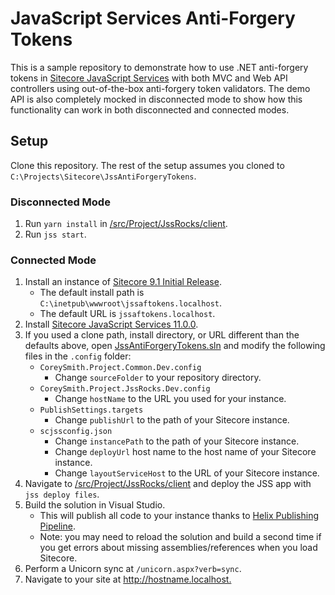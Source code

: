 # JavaScript Services Anti-Forgery Tokens

This is a sample repository to demonstrate how to use .NET anti-forgery tokens
in [Sitecore JavaScript Services][1] with both MVC and Web API controllers using
out-of-the-box anti-forgery token validators. The demo API is also completely
mocked in disconnected mode to show how this functionality can work in both
disconnected and connected modes.

## Setup

Clone this repository. The rest of the setup assumes you cloned to
`C:\Projects\Sitecore\JssAntiForgeryTokens`.

### Disconnected Mode

1. Run `yarn install` in
   [/src/Project/JssRocks/client](/src/Project/JssRocks/client).
2. Run `jss start`.

### Connected Mode

1. Install an instance of [Sitecore 9.1 Initial Release][2].
   - The default install path is
    `C:\inetpub\wwwroot\jssaftokens.localhost`.
   - The default URL is `jssaftokens.localhost`.
2. Install [Sitecore JavaScript Services 11.0.0][3].
3. If you used a clone path, install directory, or URL different than the
   defaults above, open
   [JssAntiForgeryTokens.sln](JssAntiForgeryTokens.sln) and modify
   the following files in the `.config` folder:
   - `CoreySmith.Project.Common.Dev.config`
     - Change `sourceFolder` to your repository directory.
   - `CoreySmith.Project.JssRocks.Dev.config`
     - Change `hostName` to the URL you used for your instance.
   - `PublishSettings.targets`
     - Change `publishUrl` to the path of your Sitecore instance.
   - `scjssconfig.json`
     - Change `instancePath` to the path of your Sitecore instance.
     - Change `deployUrl` host name to the host name of your Sitecore instance.
     - Change `layoutServiceHost` to the URL of your Sitecore instance.
4. Navigate to [/src/Project/JssRocks/client](/src/Project/JssRocks/client) and
   deploy the JSS app with `jss deploy files`.
5. Build the solution in Visual Studio.
   - This will publish all code to your instance thanks to
     [Helix Publishing Pipeline][4].
   - Note: you may need to reload the solution and build a second time if you
     get errors about missing assemblies/references when you load Sitecore.
6. Perform a Unicorn sync at `/unicorn.aspx?verb=sync`.
7. Navigate to your site at <http://hostname.localhost.>

[1]: https://jss.sitecore.net
[2]: https://dev.sitecore.net/Downloads/Sitecore_Experience_Platform/91/Sitecore_Experience_Platform_91_Initial_Release.aspx
[3]: https://dev.sitecore.net/Downloads/Sitecore_JavaScript_Services/110/Sitecore_JavaScript_Services_1100.aspx
[4]: https://github.com/richardszalay/helix-publishing-pipeline
